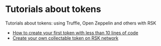 # Tutorials about tokens

Tutorials about tokens: using Truffle, Open Zeppelin and others with RSK

- [How to create your first token with less than 10 lines of code](/en/tokens/create-a-token.md)
- [Create your own collectable token on RSK network](/en/tokens/create-a-collectable-token.md)
